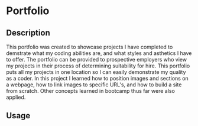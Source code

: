 # Portfolio
## Description
This portfolio was created to showcase projects I have completed to demstrate what my coding abilities are, and what styles and asthetics I have to offer.  The portfolio can be provided to prospective employers who view my projects in their process of determining suitability for hire.  This portfolio puts all my projects in one location so I can easily demonstrate my quality as a coder.  In this project I learned how to position images and sections on a webpage, how to link images to specific URL's, and how to build a site from scratch.  Other concepts learned in bootcamp thus far were also applied. 
## Usage
